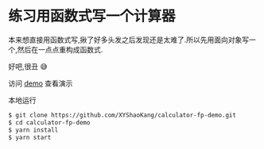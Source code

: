 # 练习用函数式写一个计算器

本来想直接用函数式写,揪了好多头发之后发现还是太难了.所以先用面向对象写一个,然后在一点点重构成函数式.

好吧,很丑 :sweat_smile:

访问 [demo](https://xyshaokang.github.io/calculator-fp-demo/dist/) 查看演示

本地运行

```bash
$ git clone https://github.com/XYShaoKang/calculator-fp-demo.git
$ cd calculator-fp-demo
$ yarn install
$ yarn start
```
